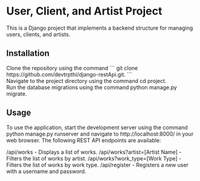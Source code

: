 <h1>User, Client, and Artist Project</h1>
This is a Django project that implements a backend structure for managing users, clients, and artists.
</br>
<h2>Installation</h2>
Clone the repository using the command 
```
git clone https://github.com/devtrpthi/django-restApi.git.
```
</br>Navigate to the project directory using the command cd project.
</br>Run the database migrations using the command python manage.py migrate.

<h2>Usage</h2>
To use the application, start the development server using the command python manage.py runserver and navigate to http://localhost:8000/ in your web browser.
The following REST API endpoints are available:

/api/works - Displays a list of works.
/api/works?artist=[Artist Name] - Filters the list of works by artist.
/api/works?work_type=[Work Type] - Filters the list of works by work type.
/api/register - Registers a new user with a username and password.
